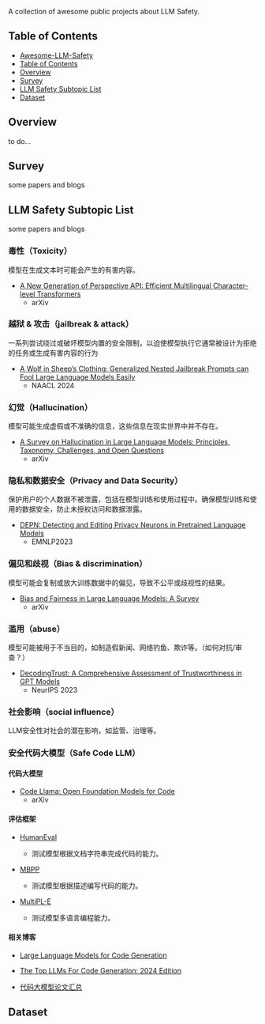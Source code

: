 A collection of awesome public projects about LLM Safety.

## Table of Contents
  - [Awesome-LLM-Safety](#awesome-llm-safety)
  - [Table of Contents](#table-of-contents)
  - [Overview](#overview)
  - [Survey](#survey)
  - [LLM Safety Subtopic List](#llm-safety-subtopic-list)
  - [Dataset](#dataset)

## Overview

to do...

## Survey

some papers and blogs



## LLM Safety Subtopic List

some papers and blogs

### 毒性（Toxicity）

模型在生成文本时可能会产生的有害内容。

- [A New Generation of Perspective API: Efficient Multilingual Character-level Transformers](https://arxiv.org/abs/2202.11176)
  - arXiv  

### 越狱 & 攻击（jailbreak & attack）

一系列尝试绕过或破坏模型内置的安全限制，以迫使模型执行它通常被设计为拒绝的任务或生成有害内容的行为

- [A Wolf in Sheep’s Clothing: Generalized Nested Jailbreak Prompts can Fool Large Language Models Easily](https://arxiv.org/pdf/2311.08268)
  - NAACL 2024

### 幻觉（Hallucination）

模型可能生成虚假或不准确的信息，这些信息在现实世界中并不存在。

- [A Survey on Hallucination in Large Language Models: Principles, Taxonomy, Challenges, and Open Questions](https://arxiv.org/abs/2311.05232)
  - arXiv

### 隐私和数据安全（Privacy and Data Security）

保护用户的个人数据不被泄露，包括在模型训练和使用过程中。确保模型训练和使用的数据安全，防止未授权访问和数据泄露。

- [DEPN: Detecting and Editing Privacy Neurons in Pretrained Language Models](https://arxiv.org/abs/2310.20138)
  - EMNLP2023

### 偏见和歧视（Bias & discrimination）

模型可能会复制或放大训练数据中的偏见，导致不公平或歧视性的结果。

- [Bias and Fairness in Large Language Models: A Survey](https://arxiv.org/abs/2309.00770)
  - arXiv

### 滥用（abuse）

模型可能被用于不当目的，如制造假新闻、网络钓鱼、欺诈等。（如何对抗/审查？）

- [DecodingTrust: A Comprehensive Assessment of Trustworthiness in GPT Models](https://arxiv.org/abs/2306.11698)
  - NeurIPS 2023

### 社会影响（social influence）

LLM安全性对社会的潜在影响，如监管、治理等。

### 安全代码大模型（Safe Code LLM）

#### 代码大模型

- [Code Llama: Open Foundation Models for Code](https://arxiv.org/abs/2308.12950)
  - arXiv

#### 评估框架
- [HumanEval](https://github.com/openai/human-eval)
  - 测试模型根据文档字符串完成代码的能力。
 
- [MBPP](https://github.com/google-research/google-research/tree/master/mbpp)
  - 测试模型根据描述编写代码的能力。
 
- [MultiPL-E](https://github.com/nuprl/MultiPL-E)
  - 测试模型多语言编程能力。

#### 相关博客

- [Large Language Models for Code Generation](https://blog.fabrichq.ai/large-language-models-for-code-generation-f95f93fe7de4)

- [The Top LLMs For Code Generation: 2024 Edition](https://www.scribbledata.io/blog/the-top-llms-for-code-generation-2024-edition/)

- [代码大模型论文汇总](https://blog.csdn.net/wtyuong/article/details/134650727)

## Dataset

